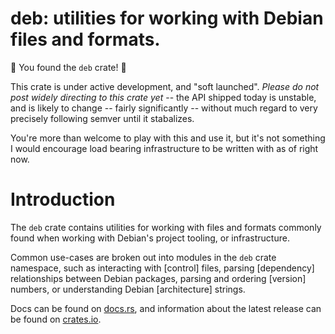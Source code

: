 # deb: utilities for working with Debian files and formats.

🎉 You found the `deb` crate! 🎉

This crate is under active development, and "soft launched". *Please do
not post widely directing to this crate yet* -- the API shipped today is
unstable, and is likely to change -- fairly significantly -- without much
regard to very precisely following semver until it stabalizes.

You're more than welcome to play with this and use it, but it's not
something I would encourage load bearing infrastructure to be written
with as of right now.

# Introduction

The `deb` crate contains utilities for working with files and formats
commonly found when working with Debian's project tooling, or
infrastructure.

Common use-cases are broken out into modules in the `deb` crate namespace,
such as interacting with [control] files, parsing [dependency]
relationships between Debian packages, parsing and ordering [version]
numbers, or understanding Debian [architecture] strings.

Docs can be found on [docs.rs](https://docs.rs/crate/deb/latest),
and information about the latest release can be found on
[crates.io](https://crates.io/crates/deb).
